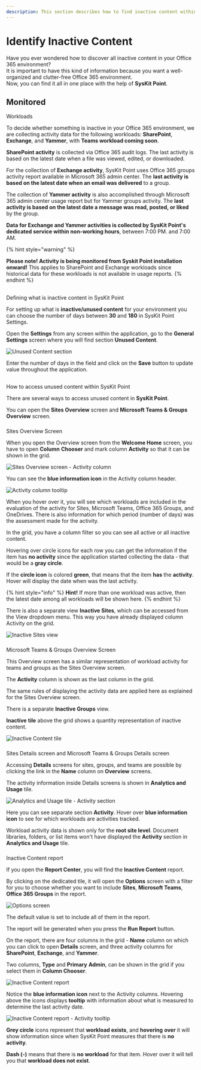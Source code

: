 ```yaml
---
description: This section describes how to find inactive content within SysKit Point.
---
```


# Identify Inactive Content

Have you ever wondered how to discover all inactive content in your Office 365 environment?  
It is important to have this kind of information because you want a well-organized and clutter-free Office 365 environment.   
Now, you can find it all in one place with the help of **SysKit Point**.

## Monitored Workloads

To decide whether something is inactive in your Office 365 environment, we are collecting activity data for the following workloads: **SharePoint**, **Exchange**, and **Yammer**, with **Teams workload coming soon**.

**SharePoint activity** is collected via Office 365 audit logs. The last activity is based on the latest date when a file was viewed, edited, or downloaded.

For the collection of **Exchange activity**, SysKit Point uses Office 365 groups activity report available in Microsoft 365 admin center. The **last activity is based on the latest date when an email was delivered** to a group.

The collection of **Yammer activity** is also accomplished through Microsoft 365 admin center usage report but for Yammer groups activity. The **last activity is based on the latest date a message was read, posted, or liked** by the group.

**Data for Exchange and Yammer activities is collected by SysKit Point's dedicated service within non-working hours**, between 7:00 PM. and 7:00 AM.

{% hint style="warning" %}
**Please note!                                                                                                                                       Activity is being monitored from Syskit Point installation onward!** This applies to SharePoint and Exchange workloads since historical data for these workloads is not available in usage reports.
{% endhint %}

## Defining what is inactive content in SysKit Point

For setting up what is **inactive/unused content** for your environment you can choose the number of days between **30** and **180** in SysKit Point Settings.

Open the **Settings** from any screen within the application, go to the **General Settings** screen where you will find section **Unused Content**.

![Unused Content section](../.gitbook/assets/inactive-content_unused-content-section.png)

Enter the number of days in the field and click on the **Save** button to update value throughout the application.

## How to access unused content within SysKit Point

There are several ways to access unused content in **SysKit Point**.

You can open the **Sites Overview** screen and **Microsoft Teams & Groups Overview** screen.

### Sites Overview Screen

When you open the Overview screen from the **Welcome Home** screen, you have to open **Column** **Chooser** and mark column **Activity** so that it can be shown in the grid.

![Sites Overview screen - Activity column](../.gitbook/assets/inactive-content_sites-overview-screen-activity-column.png)

You can see the **blue information icon** in the Activity column header.

![Activity column tooltip](../.gitbook/assets/inactive-content_activity-column-tooltip.png)

When you hover over it, you will see which workloads are included in the evaluation of the activity for Sites, Microsoft Teams, Office 365 Groups, and OneDrives. There is also information for which period \(number of days\) was the assessment made for the activity.

In the grid, you have a column filter so you can see all active or all inactive content.

Hovering over circle icons for each row you can get the information if the item has **no activity** since the application started collecting the data - that would be a **gray circle**.

If the **circle icon** is colored **green**, that means that the item **has** the **activity**. Hover will display the date when was the last activity.

{% hint style="info" %}
**Hint!**                                                                                                                                                              If more than one workload was active, then the latest date among all workloads will be shown here.
{% endhint %}

There is also a separate view **Inactive Sites**, which can be accessed from the View dropdown menu. This way you have already displayed column Activity on the grid.

![Inactive Sites view](../.gitbook/assets/inactive-content_inactive-sites-view.png)

### Microsoft Teams & Groups Overview Screen

This Overview screen has a similar representation of workload activity for teams and groups as the Sites Overview screen.

The **Activity** column is shown as the last column in the grid.

The same rules of displaying the activity data are applied here as explained for the Sites Overview screen.

There is a separate **Inactive Groups** view.

**Inactive** **tile** above the grid shows a quantity representation of inactive content.

![Inactive Content tile](../.gitbook/assets/inactive-content_inactive-content-tile.png)

### Sites Details screen and Microsoft Teams & Groups Details screen

Accessing **Details** screens for sites, groups, and teams are possible by clicking the link in the **Name** column on **Overview** screens.

The activity information inside Details screens is shown in **Analytics and Usage** tile.

![Analytics and Usage tile - Activity section](../.gitbook/assets/inactive-content_analytics-and-usage-tile-activity-section.png)

Here you can see separate section **Activity**. Hover over **blue information icon** to see for which workloads are activities tracked.

Workload activity data is shown only for the **root site level**. Document libraries, folders, or list items won't have displayed the **Activity** section in **Analytics and Usage** tile.

### Inactive Content report

If you open the **Report Center**, you will find the **Inactive Content** report.

By clicking on the dedicated tile, it will open the **Options** screen with a filter for you to choose whether you want to include **Sites**, **Microsoft Teams**, **Office 365 Groups** in the report.

![Options screen](../.gitbook/assets/inactive-content_options-screen.png)

The default value is set to include all of them in the report.

The report will be generated when you press the **Run Report** button.

On the report, there are four columns in the grid - **Name** column on which you can click to open **Details** screen, and three activity columns for **SharePoint**, **Exchange**, and **Yammer**.

Two columns, **Type** and **Primary** **Admin**, can be shown in the grid if you select them in **Column Chooser**.

![Inactive Content report](../.gitbook/assets/inactive-content_inactive-content-report.png)

Notice the **blue information icon** next to the Activity columns. Hovering above the icons displays **tooltip** with information about what is measured to determine the last activity date.

![Inactive Content report - Activity tooltip](../.gitbook/assets/inactive-content_inactive-content-report-activity-tooltip.png)

**Grey circle** icons represent that **workload exists**, and **hovering** **over** it will show information since when SysKit Point measures that there is **no activity**.

**Dash \(-\)** means that there is **no workload** for that item. Hover over it will tell you that **workload does not exist**.

